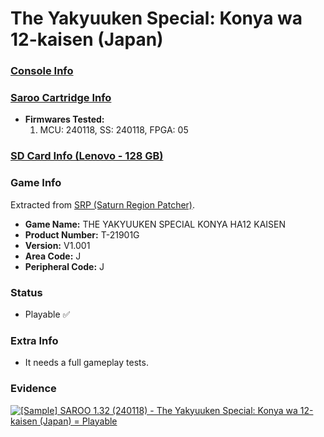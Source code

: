 # The Yakyuuken Special: Konya wa 12-kaisen (Japan)

### [Console Info](../../../../Info/Consoles/VA13/README.md)

### [Saroo Cartridge Info](../../../../Info/Cartridges/RetroGameParadiseStore/1.32F/README.md)

- <b>Firmwares Tested:</b>
  1. MCU: 240118, SS: 240118, FPGA: 05

### [SD Card Info (Lenovo - 128 GB)](../../../../Info/SdCards/Lenovo/128GB/README.md)

### Game Info

Extracted from [SRP (Saturn Region Patcher)](https://segaxtreme.net/resources/saturn-region-patcher.81/download).

- <b>Game Name:</b> THE YAKYUUKEN SPECIAL KONYA HA12 KAISEN
- <b>Product Number:</b> T-21901G
- <b>Version:</b> V1.001
- <b>Area Code:</b> J
- <b>Peripheral Code:</b> J

### Status

- Playable :white_check_mark:

### Extra Info

- It needs a full gameplay tests.

### Evidence

[![[Sample] SAROO 1.32 (240118) - The Yakyuuken Special: Konya wa 12-kaisen (Japan) = Playable](https://img.youtube.com/vi/MvaDt19GR44/0.jpg)](https://www.youtube.com/watch?v=MvaDt19GR44)

